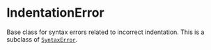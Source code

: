# IndentationError
Base class for syntax errors related to incorrect indentation. This is a subclass of [`SyntaxError`](/exceptions/SyntaxError.md).
